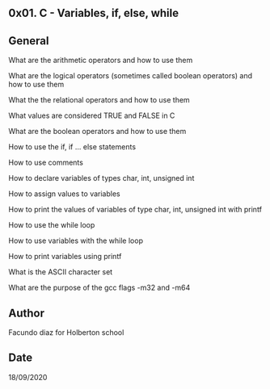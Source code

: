 0x01. C - Variables, if, else, while
----------------------------------
General
----------------------------------
What are the arithmetic operators and how to use them

What are the logical operators (sometimes called boolean operators) and how to use 
them

What the the relational operators and how to use them

What values are considered TRUE and FALSE in C

What are the boolean operators and how to use them

How to use the if, if ... else statements

How to use comments

How to declare variables of types char, int, unsigned int

How to assign values to variables

How to print the values of variables of type char, int, unsigned int with printf

How to use the while loop

How to use variables with the while loop

How to print variables using printf

What is the ASCII character set

What are the purpose of the gcc flags -m32 and -m64

Author
----------------------------------
Facundo diaz for Holberton school

Date
----------------------------------
18/09/2020
